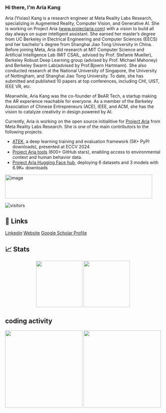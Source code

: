 

### Hi there, I'm Aria Kang
Aria (Yixiao) Kang is a research engineer at Meta Reality Labs Research, specializing in Augmented Reality, Computer Vision, and Generative AI. She is working on Project Aria (www.projectaria.com) with a vision to build all day always on super intelligent assistant. She earned her master’s degree from UC Berkeley in Electrical Engineering and Computer Sciences (EECS) and her bachelor's degree from Shanghai Jiao Tong University in China. Before joining Meta, Aria did research at MIT Computer Science and Artificial Intelligence Lab (MIT CSAIL, advised by Prof. Stefanie Mueller), Berkeley Robust Deep Learning group (advised by Prof. Michael Mahoney) and Berkeley Swarm Lab(advised by Prof.Bjoern Hartmann). She also conducted research at the National University of Singapore, the University of Nottingham, and Shanghai Jiao Tong University. To date, she has submitted and published 10 papers at top conferences, including CHI, UIST, IEEE VR, etc. 

Meanwhile, Aria Kang was the co-founder of BeAR Tech, a startup making the AR experience reachable for everyone.  As a member of the Berkeley Association of Chinese Entrepreneurs (ACE), IEEE, and ACM, she has the vision to catalyze creativity in design powered by AI. 

Currently, Aria is working on the open source initialitive for [Project Aria](www.projectaria.com) from Meta Reality Labs Research. She is one of the main contributors to the following projects: 
- [ATEK](https://github.com/facebookresearch/ATEK), a deep learning training and evaluation framework (5K+ PyPI downloads), presented at ECCV 2024
- [Project Aria tools](https://github.com/facebookresearch/projectaria_tools) (600+ GitHub stars), enabling access to environmental context and human behavior data.
- [Project Aria Hugging Face hub](https://huggingface.co/projectaria), deploying 6 datasets and 3 models with 6.9K+ downloads
<img width="476" height="77" alt="image" src="https://github.com/user-attachments/assets/48d92b76-a758-414d-ab19-f1e566a63ab5" />



![visitors](https://visitor-badge.glitch.me/badge?page_id=echo-xiao9)

 

## 📝 Links

[Linkedin](https://www.linkedin.com/in/yixiao-kang/)
[Website](https://yixiaokang.wixstudio.com/home)
[Google Scholar Profile](https://scholar.google.com/citations?hl=en&user=o3yuti0AAAAJ)


## 📈 Stats
<p align="center">
  <img height="150em" src="https://github-readme-stats.vercel.app/api?username=echo-xiao9&show_icons=true&hide_border=true&&count_private=true&include_all_commits=true" />
  <img height="150em" src="https://github-readme-stats.vercel.app/api/top-langs/?username=echo-xiao9&exclude_repo=KNN-Image-Classification&show_icons=true&hide_border=true&layout=compact&langs_count=8"/>
 <!--  <img align='right' src="https://github.com/echo-xiao9/echo-xiao9/blob/7407b9bb2f7f3c3d11cb0f367e514672817b3048/drop.gif" width="200"> --!>
</p>

## coding activity
<p align="center">
<a href="https://wakatime.com"><img src="https://wakatime.com/share/@9a5b568c-df0d-4650-80bf-a0c45f293e9f/54386300-d65b-489d-aae5-c10720ea89e9.png" height="250em"/></a>
<a href="https://wakatime.com"><img src="https://wakatime.com/share/@9a5b568c-df0d-4650-80bf-a0c45f293e9f/bc9ea7b1-564d-4e6c-8e38-2c63ba1c2514.png" height="250em"/></a>
</p>

